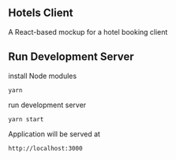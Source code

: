 ## Hotels Client
 
 A React-based mockup for a hotel booking client
 
 ## Run Development Server
 
 install Node modules
 
 `yarn`
 
 run development server
 
 `yarn start`
 
 Application will be served at 
 
 `http://localhost:3000`
